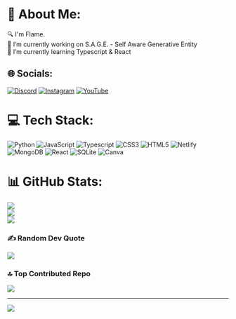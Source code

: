 # 💫 About Me:
🔍 I'm Flame.<br>🔭 I’m currently working on S.A.G.E. - Self Aware Generative Entity<br>🌱 I’m currently learning Typescript & React





## 🌐 Socials:
[![Discord](https://img.shields.io/badge/Discord-%237289DA.svg?logo=discord&logoColor=white)](https://discord.gg/flarehq) [![Instagram](https://img.shields.io/badge/Instagram-%23E4405F.svg?logo=Instagram&logoColor=white)](https://instagram.com/flame.codez) [![YouTube](https://img.shields.io/badge/YouTube-%23FF0000.svg?logo=YouTube&logoColor=white)](https://youtube.com/@QuantumQuirksHere) 

# 💻 Tech Stack:
![Python](https://img.shields.io/badge/python-3670A0?style=for-the-badge&logo=python&logoColor=ffdd54) ![JavaScript](https://img.shields.io/badge/javascript-%23323330.svg?style=for-the-badge&logo=javascript&logoColor=%23F7DF1E) ![Typescript](https://img.shields.io/badge/TypeScript-3178C6?style=for-the-badge&logo=typescript&logoColor=white) ![CSS3](https://img.shields.io/badge/css3-%231572B6.svg?style=for-the-badge&logo=css3&logoColor=white) ![HTML5](https://img.shields.io/badge/html5-%23E34F26.svg?style=for-the-badge&logo=html5&logoColor=white) ![Netlify](https://img.shields.io/badge/netlify-%23000000.svg?style=for-the-badge&logo=netlify&logoColor=#00C7B7)![MongoDB](https://img.shields.io/badge/MongoDB-%234ea94b.svg?style=for-the-badge&logo=mongodb&logoColor=white) ![React](https://img.shields.io/badge/-ReactJs-61DAFB?logo=react&logoColor=white&style=for-the-badge) ![SQLite](https://img.shields.io/badge/sqlite-%2307405e.svg?style=for-the-badge&logo=sqlite&logoColor=white) ![Canva](https://img.shields.io/badge/Canva-%2300C4CC.svg?style=for-the-badge&logo=Canva&logoColor=white) 
# 📊 GitHub Stats:
![](https://github-readme-stats.vercel.app/api?username=flame3301&theme=dark&hide_border=false&include_all_commits=true&count_private=true)<br/>
![](https://github-readme-streak-stats.herokuapp.com/?user=flame3301&theme=dark&hide_border=false)<br/>
![](https://github-readme-stats.vercel.app/api/top-langs/?username=flame3301&theme=dark&hide_border=false&include_all_commits=true&count_private=true&layout=compact)









### ✍️ Random Dev Quote
![](https://quotes-github-readme.vercel.app/api?type=horizontal&theme=radical)

### 🔝 Top Contributed Repo
![](https://github-contributor-stats.vercel.app/api?username=flame3301&limit=5&theme=tokyonight&combine_all_yearly_contributions=true)






---
[![](https://visitcount.itsvg.in/api?id=flame3301&icon=0&color=0)](https://visitcount.itsvg.in)
